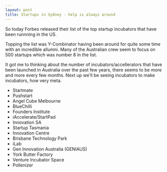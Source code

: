 ```yaml
---
layout: post
title: Startups in Sydney - help is always around
---
```


So today Forbes released their list of the top startup incubators that have been runnning in the US.



Topping the list was Y-Combinator having been around for quite some time with an incredible allumni.  Many of the Australian crew seem to focus on 500 startups which was number 8 in the list.

It got me to thinking about the number of incubators/accellerators that have been launched in Australia over the past few years, there seems to be more and more every few months.  Next up we'll be seeing incubators to make incubators, how very meta.

* Startmate
* Pushstart
* Angel Cube Melbourne
* BlueChilli
* Founders Institute
* iAccelerate/StartPad
* Innovation SA
* Startup Tasmania
* Innovation Centre
* Brisbane Technology Park
* iLab
* Gen Innovation Australia (GENIAUS)
* York Butter Factory
* Venture Incubator Space
* Pollenizer
